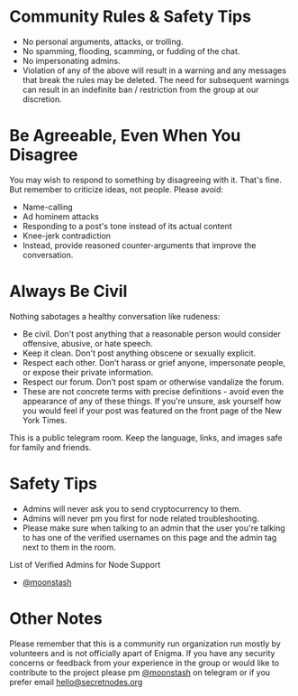 # Community Rules & Safety Tips

* No personal arguments, attacks, or trolling.
* No spamming, flooding, scamming, or fudding of the chat.
* No impersonating admins.
* Violation of any of the above will result in a warning and any messages that break the rules may be deleted. The need for subsequent warnings can result in an indefinite ban / restriction from the group at our discretion.

# Be Agreeable, Even When You Disagree
You may wish to respond to something by disagreeing with it. That's fine. But remember to criticize ideas, not people. Please avoid:

* Name-calling
* Ad hominem attacks
* Responding to a post's tone instead of its actual content
* Knee-jerk contradiction
* Instead, provide reasoned counter-arguments that improve the conversation.

# Always Be Civil
Nothing sabotages a healthy conversation like rudeness:

* Be civil. Don't post anything that a reasonable person would consider offensive, abusive, or hate speech.
* Keep it clean. Don't post anything obscene or sexually explicit.
* Respect each other. Don’t harass or grief anyone, impersonate people, or expose their private information.
* Respect our forum. Don’t post spam or otherwise vandalize the forum.
* These are not concrete terms with precise definitions - avoid even the appearance of any of these things. If you're unsure, ask yourself how you would feel if your post was featured on the front page of the New York Times.

This is a public telegram room. Keep the language, links, and images safe for family and friends.

# Safety Tips
* Admins will never ask you to send cryptocurrency to them.
* Admins will never pm you first for node related troubleshooting.
* Please make sure when talking to an admin that the user you're talking to has one of the verified usernames on this page and the admin tag next to them in the room.

List of Verified Admins for Node Support
* [@moonstash](https://t.me/moonstash)

# Other Notes
Please remember that this is a community run organization run mostly by volunteers and is not officially apart of Enigma. If you have any security concerns or feedback from your experience in the group or would like to contribute to the project please pm [@moonstash](https://t.me/moonstash) on telegram or if you prefer email hello@secretnodes.org
